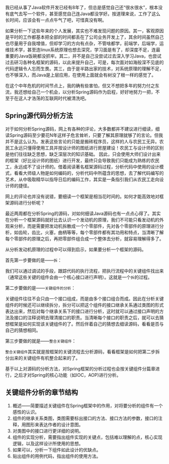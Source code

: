 我已经从事了Java软件开发已经有8年了，但总是感觉自己还“很水很水”，根本没有底气去写一个软件，甚至感觉自己连Java都没学好。按道理来说，工作了这么长时间，应该会有一点点牛气了吧，可惜真没有啊。

如果分析一下这些年来的个人发展，其实也不难发现问题的原因。其一，客观原因是平时的工作都基本把全部的时间都丢在了公司业务开发上了，其余时间虽然自己也尽量用于自我增值，但却学习的方向有点杂，不管啥都学，前端学，后端学，运维技术学，甚至连linux系统原理也想去深究，学习面是有了，却深度不足，连最重要的Java饭碗都没抓牢。其二，并不是自己没尝试过去深入学习Java，也尝试过去研习各种名框架的源码，以此来提升自己，可是，每次面对如海般深不见底的代码逻辑令人忘而生畏。其三，由于是半路出家的技术，对系统原理的理解不足，也不够深入，而Java是上层应用，在使用上面就会有树没了根一样的感觉了。

在这个中年危机的时间节点上，我的确有些害怕，但又不想把多年的努力付之东流，我还想给自己一个机会，以分析Spring源码作为启程，好好地努力一把，不至于在这人才浩荡的互联网时代被清洗吧。

## Spring源代码分析方法

对于如何分析Spring源码，网上有各种的评论，大多数都并不建议进行细读，细读Spring源码至少要花N年这样子危言耸听，只要了解其原理就够了的言论。但我并不是这么认为。发表这些言论的只能是搬砖程序员，这样的人与农民工无异。农民工永远只懂得使用工具并按设计师的图纸进行房屋建设！农民工与设计师的区别是他们往往缺乏思想，缺乏深层次的知识基础。 因此，只会使用大师们设计出来的框架（好比设计师的图纸）进行开发，最终只会导致我们只能成为熟练的农民工，永远成不了设计师的。借着阅读著名框架源码过程，分析代码中使用的设计模式，看看大师级人物是如何编码的，分析代码中所蕴含的思想，去了解代码编写的艺术，从中吸取精华以指导日后的编码工作，其实是一条指引我们从农民工走向设计师的捷径。

网上的评论也并没有说错，要细读一个框架是相当花时间的。如何才能高效地对框架源码进行分析呢？

最近两周都在分析Spring的源码，对如何细读Java源码也有一点点心得了。其实在分析一个框架源码就好比去认识一个发动机的原理，我们不可能只看发动机的外观来分析，而是需要把发动机拆散成一个个零部件，先对各个零部件的原理进行分析，如齿轮，齿比，火塞，曲柄等等，每个零部件都有其功用和特点，当清晰了解每个零部件的原理之后，再把零部件组合成一个整体去分析，就容易理解得多了。

从分析发动机原理的过程中可以得到启示，如果要分析一个框架的源码。

首先第一步要做的是——`拆`：

我们可以通过调试的手段，跟踪代码的执行流程，把执行流程中的关键组件找出来（通常这些关键的组件会由一个核心接口进行声明）。这就是一个`拆`的过程。

第二步要做的是——`关键组件的分析`：

关键组件往往不会只由一个接口组成，而是由多个接口组合而成。因此在分析关键组件的时候还可以继续拆分，拆分可以把这个组件的接口继承关系通过类图的形式表达出来，然后对每个继承关系下的接口进行分析，这时就可以通过接口声明的方法及接口的注释说明去理清接口的职责。当清晰每个接口的职责之后，就可以去猜想框架是如何实现该关键组件的了。然后伴着自己的猜想去细读源码，看看是否与自己的猜想相同。

第三步要做的就是——`整合关键组件`：

`整合关键组件`其实就是按框架的关键流程去分析源码，看看框架是如何把第二步拆分出来的关键组件有机整合起来的了。

基于以上对源码的分析方法，对Spring框架的分析过程也会按关键组件分篇章进行，之后才对Spring的核心功能（如IOC，AOP)进行分析。

## 关键组件分析的章节结构

1. 概述——简要描述关键组件在Spring框架中的作用，对将要分析的组件有一个感性的认识。
2. 组件的继承关系类图，类图需要标出接口的方法、接口方法的参数，接口的注释，用图形来表达作者的设计意图。
3. 对类图中的接口进行更详细的说明。
4. 组件的实现分析，需要指出组件实现的关键点，包括难以理解的点，核心实现逻辑，以及这样设计所使用的思想。
5. 如果可以，分析一下组件如此设计的优缺点。
6. 贴出组件的用例代码，指出组件的使用方法。
